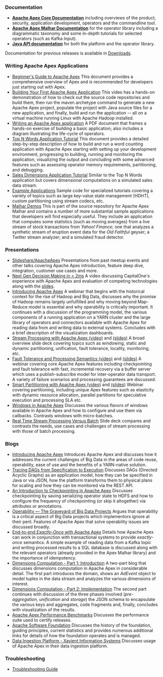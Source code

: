 ### Documentation

- **[Apache Apex Core Documentation](/docs/apex/)** including overviews of the product, security, application development, operators and the commandline tool.
- **[Apache Apex Malhar Documentation](/docs/malhar/)** for the operator library including a diagrammatic taxonomy and some in-depth tutorials for selected operators (such as Kafka Input).
- **<a href="https://www.datatorrent.com/docs/apidocs/" rel="nofollow">Java API documentation</a>** for both the platform and the operator library.

Documentation for previous releases is available in [Downloads](/downloads.html).

### Writing Apache Apex Applications

- <a href="http://docs.datatorrent.com/beginner/" rel="nofollow">Beginner's Guide to Apache Apex</a> This document provides a comprehensive overview of Apex and is recommended for developers just starting out with Apex.
- [Building Your First Apache Apex Application](https://youtu.be/LwRWBudOjg4) This video has a hands-on demonstration of how to check out the source code repositories and build them, then run the maven archetype command to generate a new Apache Apex project, populate the project with Java source files for a new application, and finally, build and run the application -- all on a virtual machine running Linux with Apache Hadoop installed.
- [Writing an Apache Apex application](http://files.meetup.com/18978602/University%20program%20-%20Writing%20an%20Apache%20Apex%20application.pdf) A PDF document that frames a hands-on exercise of building a basic application; also includes a diagram illustrating the life-cycle of operators.
- <a href="http://docs.datatorrent.com/tutorials/topnwords/" rel="nofollow">Top N Words Application Tutorial</a> This document provides a detailed step-by-step description of how to build and run a
word counting application with Apache Apex starting with setting up your development environment, progressing to building, running and monitoring the application, visualizing the output and concluding with some advanced features such as assessing operator memory requirements, partitioning, and debugging.
- <a href="http://docs.datatorrent.com/tutorials/salesdimensions/" rel="nofollow">Sales Dimensions Application Tutorial</a> Similar to the Top N Words application but covers
dimensional computations on a simulated sales data stream.
- <a href="https://github.com/DataTorrent/examples" rel="nofollow">Example Applications</a> Sample code for specialized tutorials covering a variety of topics such as large key-value state management (HDHT), custom partitioning using stream codecs, etc.
- [Malhar Demos](https://github.com/apache/apex-malhar/tree/master/demos) This is part of the source repository for Apache Apex Malhar and contains a number of more substantial sample applications that developers will find especially useful.  They include an application that computes some statistics (such as moving averages) from a live stream of stock transactions from *Yahoo! Finance*; one that analyzes a synthetic stream of eruption event data for the *Old Faithful* geyser; a Twitter stream analyzer; and a simulated fraud detector.

### Presentations

- [Slideshare/ApacheApex](http://www.slideshare.net/ApacheApex/presentations) Presentations from past meetup events and other talks covering Apache Apex introduction, feature deep dive, integration, customer use cases and more.
- [Next Gen Decision Making in < 2ms](https://www.youtube.com/watch?v=98EW5NGM3u0) A video discussing CapitalOne's experience with Apache Apex and evaluation of competing technologies along with the [slides](http://www.slideshare.net/ApacheApex/capital-ones-next-generation-decision-in-less-than-2-ms). 
- [Introducing Apache Apex](https://www.brighttalk.com/webcast/13685/190407) A webinar that begins with the historical context for the rise of Hadoop and Big Data, discusses why the promise of Hadoop remains largely unfulfilled and why moving beyond Map-Reduce model is essential and why operability is critically important. It continues with a discussion of the programming model, the various components of a running application on a YARN cluster and the large library of operators and connectors available with Apache Apex for reading data from and writing data to external systems. Concludes with a brief description of the visualization dashboards.
- [Stream Processing with Apache Apex (video)](https://www.youtube.com/watch?v=1DVMSRTNdIQ) and [(slides)](http://www.slideshare.net/ApacheApex/hadoop-summit-sj-2016-next-gen-big-data-analytics-with-apache-apex) A broad overview slide deck covering topics such as windowing, static and dynamic partitioning, unification, fault tolerance, locality, monitoring, etc.
- [Fault Tolerance and Processing Semantics (video)](https://www.youtube.com/watch?v=FCMY6Ii89Nw) and [(slides)](http://www.slideshare.net/ApacheApexOrganizer/webinar-fault-toleranceandprocessingsemantics) A webinar covering core Apache Apex features including checkpointing and fault tolerance with fast, incremental recovery via a buffer server which uses a publish-subscribe model for inter-operator data transport. A variety of failure scenarios and processing guarantees are discussed.
- [Smart Partitioning with Apache Apex (video)](https://www.youtube.com/watch?v=kJWMajIjGG0) and [(slides)](http://www.slideshare.net/ApacheApex/smart-partitioning-with-apache-apex-webinar) Webinar covering partitioning, including unique Apex features such as elasticity with dynamic resource allocation, parallel partitions for speculative execution and processing SLA etc.
- [Windows in Apache Apex](http://www.slideshare.net/DevendraVyavahare/windowing-in-apex) Discusses the various flavors of windows available in Apache Apex and how to configure and
use them via callbacks. Contrasts windows with micro-batches.
- [Real Time Stream Processing Versus Batch](http://www.slideshare.net/DevendraVyavahare/batch-processing-vs-real-time-data-processing-streaming) Slide deck compares and contrasts the needs, use cases and challenges of stream processing with those of batch processing.

### Blogs

- <a href="https://www.datatorrent.com/blog/introducing-apache-apex-incubating/" rel="nofollow">Introducing Apache Apex</a> Introduces Apache Apex and discusses how it addresses the current challenges of Big Data in the areas of code reuse, operability, ease of use and the benefits of a YARN-native solution.
- <a href="https://www.datatorrent.com/blog/tracing-dags-from-specification-to-execution/" rel="nofollow">Tracing DAGs from Specification to Execution</a> Discusses DAGs (Directed Acyclic Graphs) as an application model, how they can be specified in Java or via JSON, how the platform transforms them to physical plans for scaling and how they can be monitored via the REST API.
- <a href="https://www.datatorrent.com/blog/blog-introduction-to-checkpoint/" rel="nofollow">An Introduction to Checkpointing in Apache Apex</a> Discusses checkpointing by saving serializing operator state to HDFS and how to configure the frequency of checkpointing (or skip it altogether) via attributes or annotations.
- <a href="https://www.datatorrent.com/blog/blog-operability-the-graveyard-of-big-data-projects" rel="nofollow">Operability — The Graveyard of Big Data Projects</a> Argues that operability is a critical aspect of Big Data projects which implementors ignore at their peril. Features of Apache Apex that solve operability issues are discussed broadly.
- <a href="https://www.datatorrent.com/blog/end-to-end-exactly-once-with-apache-apex" rel="nofollow"> End-to-end _Exactly-Once_ with Apache Apex</a> Details how Apache Apex can work in conjunction with transactional systems to provide _exactly-once_ semantics. A simple example of reading data from a Kafka topic and writing processed results to a SQL database is discussed along with the relevant operators (already provided in the Apex Malhar library) and the importance of idempotency.
- <a href="https://www.datatorrent.com/blog/blog-dimensions-computation-aggregate-navigator-part-1-intro/" rel="nofollow">Dimensions Computation - Part 1: Introduction</a> A two-part blog that discusses dimensions computation in Apache Apex in considerable detail. The first part introduces the domain, shows an *AdEvent* object to model tuples in the data stream and analyzes the various dimensions of interest.
- <a href="https://www.datatorrent.com/blog/dimensions-computation-aggregate-navigator-part-2-implementation/" rel="nofollow">Dimensions Computation - Part 2: Implementation</a> The second part continues with discussion of the three phases involved (_pre-aggregation_, _unification_ and _storage_) the JSON schema to encapsulate the various keys and aggregates, code fragments and, finally, concludes with visualization of the results.
- <a href="https://www.datatorrent.com/blog/blog-apex-performance-benchmark" rel="nofollow">Apache Apex Performance Benchmarks</a> Discusses the performance suite used to certify releases.
- <a href="https://blogs.apache.org/foundation/entry/celebrating_17_years_of_the">Apache Software Foundation</a> Discusses the history of the foundation, guiding principles, current statistics and provides numerous additional links for details of how the foundation operates and is managed.
- <a href="https://techblog.xavient.com/real-time-data-ingestion-dip-apache-apex-co-dev-opportunity">Data Ingestion Platform  - Xavient Information Systems</a> Discusses usage of Apache Apex in their data ingestion platform.

### Troubleshooting

- <a href="http://docs.datatorrent.com/troubleshooting/" rel="nofollow">Troubleshooting Guide</a>
